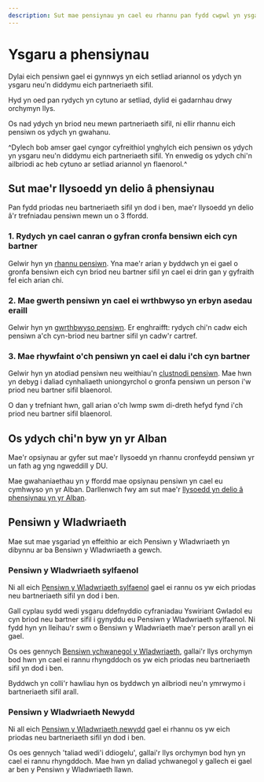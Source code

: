 ```yaml
---
description: Sut mae pensiynau yn cael eu rhannu pan fydd cwpwl yn ysgaru neu’n dod a'u partneriaeth sifil i ben.
---
```


# Ysgaru a phensiynau

Dylai eich pensiwn gael ei gynnwys yn eich setliad ariannol os ydych yn ysgaru neu'n diddymu eich partneriaeth sifil.

Hyd yn oed pan rydych yn cytuno ar setliad, dylid ei gadarnhau drwy orchymyn llys.

Os nad ydych yn briod neu mewn partneriaeth sifil, ni ellir rhannu eich pensiwn os ydych yn gwahanu.

^Dylech bob amser gael cyngor cyfreithiol ynghylch eich pensiwn os ydych yn ysgaru neu'n diddymu eich partneriaeth sifil. Yn enwedig os ydych chi'n ailbriodi ac heb cytuno ar setliad ariannol yn flaenorol.^

## Sut mae'r llysoedd yn delio â phensiynau

Pan fydd priodas neu bartneriaeth sifil yn dod i ben, mae'r llysoedd yn delio â'r trefniadau pensiwn mewn un o 3 ffordd.

### 1. Rydych yn cael canran o gyfran cronfa bensiwn eich cyn bartner

Gelwir hyn yn [rhannu pensiwn](http://www.pensionsadvisoryservice.org.uk/about-pensions/when-things-change/when-relationships-end/pension-sharing). Yna mae'r arian y byddwch yn ei gael o gronfa bensiwn eich cyn briod neu bartner sifil yn cael ei drin gan y gyfraith fel eich arian chi.

### 2. Mae gwerth pensiwn yn cael ei wrthbwyso yn erbyn asedau eraill

Gelwir hyn yn [gwrthbwyso pensiwn](http://www.pensionsadvisoryservice.org.uk/about-pensions/when-things-change/when-relationships-end/pension-offsetting). Er enghraifft: rydych chi'n cadw eich pensiwn a'ch cyn-briod neu bartner sifil yn cadw'r cartref.

### 3. Mae rhywfaint o'ch pensiwn yn cael ei dalu i'ch cyn bartner

Gelwir hyn yn atodiad pensiwn neu weithiau'n [clustnodi pensiwn](http://www.pensionsadvisoryservice.org.uk/about-pensions/when-things-change/when-relationships-end/pension-earmarking). Mae hwn yn debyg i daliad cynhaliaeth uniongyrchol o gronfa pensiwn un person i'w priod neu bartner sifil blaenorol.

O dan y trefniant hwn, gall arian o'ch lwmp swm di-dreth hefyd fynd i'ch priod neu bartner sifil blaenorol.


## Os ydych chi'n byw yn yr Alban

Mae'r opsiynau ar gyfer sut mae'r llysoedd yn rhannu cronfeydd pensiwn yr un fath ag yng ngweddill y DU.

Mae gwahaniaethau yn y ffordd mae opsiynau pensiwn yn cael eu cymhwyso yn yr Alban. Darllenwch fwy am sut mae'r [llysoedd yn delio â phensiynau yn yr Alban](https://www.moneyadviceservice.org.uk/cy/articles/rhannu-pensiynau-wrth-ysgaru-neu-ddiddymu).


## Pensiwn y Wladwriaeth

Mae sut mae ysgariad yn effeithio ar eich Pensiwn y Wladwriaeth yn dibynnu ar ba Bensiwn y Wladwriaeth a gewch.

### Pensiwn y Wladwriaeth sylfaenol

Ni all eich [Pensiwn y Wladwriaeth sylfaenol](https://www.gov.uk/state-pension) gael ei rannu os yw eich priodas neu bartneriaeth sifil yn dod i ben.

Gall cyplau sydd wedi ysgaru ddefnyddio cyfraniadau Yswiriant Gwladol eu cyn briod neu bartner sifil i gynyddu eu Pensiwn y Wladwriaeth sylfaenol. Ni fydd hyn yn lleihau'r swm o Bensiwn y Wladwriaeth mae'r person arall yn ei gael.

Os oes gennych [Bensiwn ychwanegol y Wladwriaeth](https://www.gov.uk/additional-state-pension), gallai'r llys orchymyn bod hwn yn cael ei rannu rhyngddoch os yw eich priodas neu bartneriaeth sifil yn dod i ben.

Byddwch yn colli'r hawliau hyn os byddwch yn ailbriodi neu'n ymrwymo i bartneriaeth sifil arall.

### Pensiwn y Wladwriaeth Newydd

Ni all eich [Pensiwn y Wladwriaeth newydd](https://www.gov.uk/new-state-pension) gael ei rhannu os yw eich priodas neu bartneriaeth sifil yn dod i ben.

Os oes gennych 'taliad wedi'i ddiogelu', gallai'r llys orchymyn bod hyn yn cael ei rannu rhyngddoch. Mae hwn yn daliad ychwanegol y gallech ei gael ar ben y Pensiwn y Wladwriaeth llawn.
